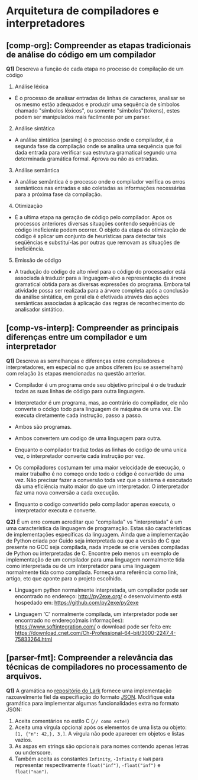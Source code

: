 Arquitetura de compiladores e interpretadores
=============================================

## [comp-org]: Compreender as etapas tradicionais de análise do código em um compilador

**Q1)** Descreva a função de cada etapa no processo de compilação de um código

1. Análise léxica


* É o processo de analisar entradas de linhas de caracteres, analisar se os mesmo estão adequados e produzir uma sequência de símbolos chamado "símbolos léxicos", ou somente "símbolos"(tokens), estes podem ser manipulados mais facilmente por um parser.


2. Análise sintática

* A análise sintática (parsing) é o processo onde o compilador, é a segunda fase da compilação onde se analisa uma sequência que foi dada entrada para verificar sua estrutura gramatical segundo uma determinada gramática formal. Aprova ou não as entradas. 


3. Análise semântica

* A análise semântica é o processo onde o compilador verifica os erros semânticos nas entradas e são coletadas as informações necessárias para a próxima fase da compilação.

4. Otimização

* É a ultima etapa na geração de código pelo compilador. Apos os processos anteriores diversas situações contendo sequências de código ineficiente podem ocorrer. O objeto da etapa de otimização de código é aplicar um conjunto de heurísticas para detectar tais seqüências e substituí-las por outras que removam as situações de ineficiência.

5. Emissão de código 

* A tradução do código de alto nível para o código do processador está associada à traduzir para a linguagem-alvo a representação da árvore gramatical obtida para as diversas expressões do programa. Embora tal atividade possa ser realizada para a árvore completa após a conclusão da análise sintática, em geral ela é efetivada através das ações semânticas associadas à aplicação das regras de reconhecimento do analisador sintático.

## [comp-vs-interp]: Compreender as principais diferenças entre um compilador e um interpretador

**Q1)** Descreva as semelhanças e diferenças entre compiladores e interpretadores, em especial no que ambos diferem (ou se assemelham) com relação às etapas mencionadas na questão anterior.

* Compilador é um programa onde seu objetivo principal é o de traduzir todas as suas linhas de código para outra linguagem.
* Interpretador é um programa, mas, ao contrário do compilador, ele não converte o código todo para linguagem de máquina de uma vez. Ele executa diretamente cada instrução, passo a passo.

* Ambos são programas.
* Ambos convertem um codigo de uma linguagem para outra.
* Enquanto o compilador traduz todas as linhas do codigo de uma unica vez, o interpretador converte cada instrução por vez.
* Os compiladores costumam ter uma maior velocidade de execução, o maior trabalho é no começo onde todo o código é convertido de uma vez. Não precisar fazer a conversão toda vez que o sistema é executado dá uma eficiência muito maior do que um interpretador. O interpretador faz uma nova conversão a cada execução.
- Enquanto o codigo convertido pelo compilador apenas executa, o interpretador executa e converte.

**Q2)** É um erro comum acreditar que "compilada" vs "interpretada" é um uma característica da linguagem de programação. Estas são características de implementações específicas da linguagem. Ainda que a implementação de Python criada por Guido seja interpretada ou que a versão do C que presente no GCC seja compilada, nada impede se crie versões compiladas de Python ou interpretadas de C. Encontre pelo menos um exemplo de implementação de um compilador para uma linguagem normalmente tida como interpretada ou de um interpretador para uma linguagem normalmente tida como compilada. Forneça uma referência como link, artigo, etc que aponte para o projeto escolhido. 


* Linguagem python normalmente interpretada, um compilador pode ser encontrado no endereço: http://py2exe.org/ o desenvolvimento está hospedado em: https://github.com/py2exe/py2exe

* Linguagem 'C' normalmente compilada, um interpretador pode ser encontrado no endereço(mais informações): https://www.softintegration.com/ o download pode ser feito em: https://download.cnet.com/Ch-Professional-64-bit/3000-2247_4-75833264.html



## [parser-fmt]: Compreender a relevância das técnicas de compiladores no processamento de arquivos.

**Q1)** A gramática no [repositório do Lark](https://github.com/lark-parser/lark/blob/master/examples/json_parser.py) fornece uma implementação razoavelmente fiel da especifiação do formato [JSON](http://json.org). Modifique esta gramática para implementar algumas funcionalidades extra no formato JSON:

1. Aceita comentários no estilo C (`// como este!`)
2. Aceita uma vírgula opcional após os elementos de uma lista ou objeto: `[1, {"n": 42,}, 3,]`. A vírgula não pode aparecer em objetos e listas vazios.
3. As aspas em strings são opcionais para nomes contendo apenas letras ou underscore.
4. Também aceita as constantes `Infinity`, `-Infinity` e `NaN` para representar respectivamente `float("inf")`, `-float("inf")` e `float("nan")`. 

